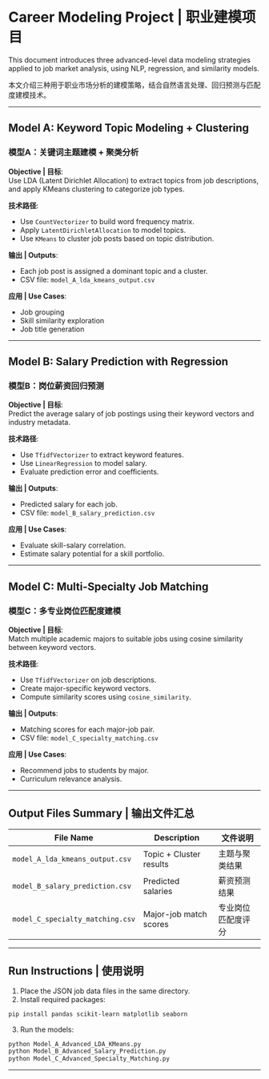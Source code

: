 # Career Modeling Project | 职业建模项目

This document introduces three advanced-level data modeling strategies applied to job market analysis, using NLP, regression, and similarity models.

本文介绍三种用于职业市场分析的建模策略，结合自然语言处理、回归预测与匹配度建模技术。

---

##  Model A: Keyword Topic Modeling + Clustering  
### 模型A：关键词主题建模 + 聚类分析

**Objective | 目标**:  
Use LDA (Latent Dirichlet Allocation) to extract topics from job descriptions, and apply KMeans clustering to categorize job types.

**技术路径**:
- Use `CountVectorizer` to build word frequency matrix.
- Apply `LatentDirichletAllocation` to model topics.
- Use `KMeans` to cluster job posts based on topic distribution.

**输出 | Outputs**:
- Each job post is assigned a dominant topic and a cluster.
- CSV file: `model_A_lda_kmeans_output.csv`

**应用 | Use Cases**:
- Job grouping
- Skill similarity exploration
- Job title generation

---

##  Model B: Salary Prediction with Regression  
### 模型B：岗位薪资回归预测

**Objective | 目标**:  
Predict the average salary of job postings using their keyword vectors and industry metadata.

**技术路径**:
- Use `TfidfVectorizer` to extract keyword features.
- Use `LinearRegression` to model salary.
- Evaluate prediction error and coefficients.

**输出 | Outputs**:
- Predicted salary for each job.
- CSV file: `model_B_salary_prediction.csv`

**应用 | Use Cases**:
- Evaluate skill-salary correlation.
- Estimate salary potential for a skill portfolio.

---

##  Model C: Multi-Specialty Job Matching  
### 模型C：多专业岗位匹配度建模

**Objective | 目标**:  
Match multiple academic majors to suitable jobs using cosine similarity between keyword vectors.

**技术路径**:
- Use `TfidfVectorizer` on job descriptions.
- Create major-specific keyword vectors.
- Compute similarity scores using `cosine_similarity`.

**输出 | Outputs**:
- Matching scores for each major-job pair.
- CSV file: `model_C_specialty_matching.csv`

**应用 | Use Cases**:
- Recommend jobs to students by major.
- Curriculum relevance analysis.

---

##  Output Files Summary | 输出文件汇总

| File Name | Description | 文件说明 |
|-----------|-------------|-----------|
| `model_A_lda_kmeans_output.csv` | Topic + Cluster results | 主题与聚类结果 |
| `model_B_salary_prediction.csv` | Predicted salaries | 薪资预测结果 |
| `model_C_specialty_matching.csv` | Major-job match scores | 专业岗位匹配度评分 |

---

##  Run Instructions | 使用说明

1. Place the JSON job data files in the same directory.
2. Install required packages:

```bash
pip install pandas scikit-learn matplotlib seaborn
```

3. Run the models:

```bash
python Model_A_Advanced_LDA_KMeans.py
python Model_B_Advanced_Salary_Prediction.py
python Model_C_Advanced_Specialty_Matching.py
```

---
